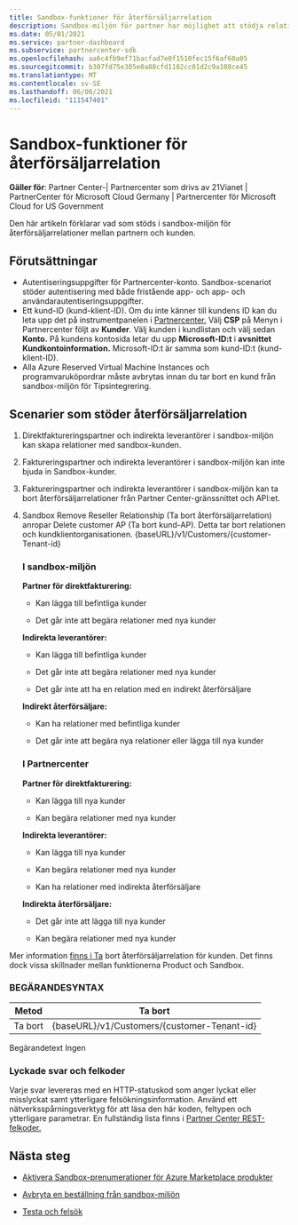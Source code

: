 ```yaml
---
title: Sandbox-funktioner för återförsäljarrelation
description: Sandbox-miljön för partner har möjlighet att stödja relationer mellan partnern och kunden
ms.date: 05/01/2021
ms.service: partner-dashboard
ms.subservice: partnercenter-sdk
ms.openlocfilehash: aa6c4fb9ef71bacfad7e0f1510fec15f6af60a05
ms.sourcegitcommit: b307fd75e305e0a88cfd1182cc01d2c9a108ce45
ms.translationtype: MT
ms.contentlocale: sv-SE
ms.lasthandoff: 06/06/2021
ms.locfileid: "111547401"
---
```

# <a name="sandbox-capabilities-for-reseller-relationship"></a>Sandbox-funktioner för återförsäljarrelation

**Gäller för**: Partner Center-| Partnercenter som drivs av 21Vianet | PartnerCenter för Microsoft Cloud Germany | Partnercenter för Microsoft Cloud for US Government

Den här artikeln förklarar vad som stöds i sandbox-miljön för återförsäljarrelationer mellan partnern och kunden. 

## <a name="prerequisites"></a>Förutsättningar

- Autentiseringsuppgifter för Partnercenter-konto. Sandbox-scenariot stöder autentisering med både fristående app- och app- och användarautentiseringsuppgifter.
- Ett kund-ID (kund-klient-ID). Om du inte känner till kundens ID kan du leta upp det på instrumentpanelen i [Partnercenter.](https://partner.microsoft.com/dashboard/home) Välj **CSP** på Menyn i Partnercenter följt av **Kunder**. Välj kunden i kundlistan och välj sedan **Konto.** På kundens kontosida letar du upp **Microsoft-ID:t** i **avsnittet Kundkontoinformation.** Microsoft-ID:t är samma som kund-ID:t (kund-klient-ID).
- Alla Azure Reserved Virtual Machine Instances och programvaruköpordrar måste avbrytas innan du tar bort en kund från sandbox-miljön för Tipsintegrering.

## <a name="scenarios-supporting-reseller-relationship"></a>Scenarier som stöder återförsäljarrelation

1.  Direktfaktureringspartner och indirekta leverantörer i sandbox-miljön kan skapa relationer med sandbox-kunden. 
2.  Faktureringspartner och indirekta leverantörer i sandbox-miljön kan inte bjuda in Sandbox-kunder.

3. Faktureringspartner och indirekta leverantörer i sandbox-miljön kan ta bort återförsäljarrelationer från Partner Center-gränssnittet och API:et.

4. Sandbox Remove Reseller Relationship (Ta bort återförsäljarrelation) anropar Delete customer AP (Ta bort kund-AP). Detta tar bort relationen och kundklientorganisationen. {baseURL}/v1/Customers/{customer-Tenant-id}


    ### <a name="in-the-sandbox"></a>I sandbox-miljön

    **Partner för direktfakturering:**

    - Kan lägga till befintliga kunder

    - Det går inte att begära relationer med nya kunder

    **Indirekta leverantörer:**

    - Kan lägga till befintliga kunder

    - Det går inte att begära relationer med nya kunder

    - Det går inte att ha en relation med en indirekt återförsäljare

    **Indirekt återförsäljare:** 

    -   Kan ha relationer med befintliga kunder

    -   Det går inte att begära nya relationer eller lägga till nya kunder

    ### <a name="in-partner-center"></a>I Partnercenter

    **Partner för direktfakturering:**

    -   Kan lägga till nya kunder

    -   Kan begära relationer med nya kunder

    **Indirekta leverantörer:**

    -   Kan lägga till nya kunder

    -   Kan begära relationer med nya kunder

    -   Kan ha relationer med indirekta återförsäljare

    **Indirekta återförsäljare:**

    -   Det går inte att lägga till nya kunder

    -   Kan begära relationer med nya kunder


Mer information [finns i Ta](remove-a-reseller-relationship-with-a-customer.md) bort återförsäljarrelation för kunden. Det finns dock vissa skillnader mellan funktionerna Product och Sandbox.

### <a name="request-syntax"></a>BEGÄRANDESYNTAX

|**Metod**|**Ta bort**|
|-------------|------------|
|Ta bort|{baseURL}/v1/Customers/{customer-Tenant-id} |

Begärandetext Ingen

### <a name="response-success-and-error-codes"></a>Lyckade svar och felkoder

Varje svar levereras med en HTTP-statuskod som anger lyckat eller misslyckat samt ytterligare felsökningsinformation. Använd ett nätverksspårningsverktyg för att läsa den här koden, feltypen och ytterligare parametrar. En fullständig lista finns i [Partner Center REST-felkoder.](./error-codes.md)

## <a name="next-steps"></a>Nästa steg

- [Aktivera Sandbox-prenumerationer för Azure Marketplace produkter](activate-sandbox-subscription-azure-marketplace-products.md)

- [Avbryta en beställning från sandbox-miljön](cancel-an-order-from-the-integration-sandbox.md)

- [Testa och felsök](test-and-debug.md)